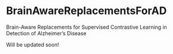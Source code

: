 # BrainAwareReplacementsForAD
Brain-Aware Replacements for Supervised Contrastive Learning in Detection of Alzheimer’s Disease

Will be updated soon!
